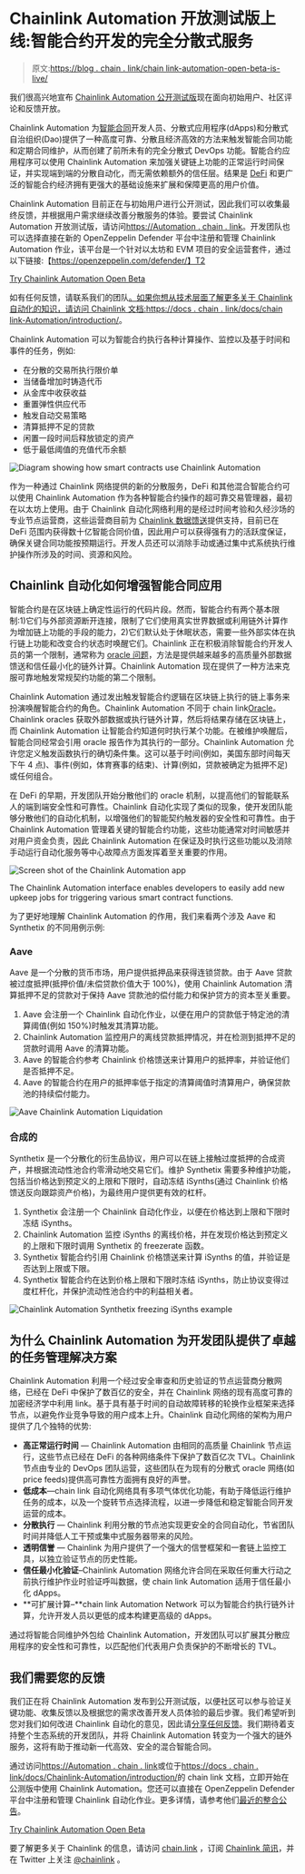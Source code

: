 # Chainlink Automation 开放测试版上线:智能合约开发的完全分散式服务

> 原文:[https://blog . chain . link/chain link-automation-open-beta-is-live/](https://blog.chain.link/chainlink-automation-open-beta-is-live/)

我们很高兴地宣布 [Chainlink Automation 公开测试版](https://automation.chain.link/)现在面向初始用户、社区评论和反馈开放。

Chainlink Automation 为[智能合同](https://chain.link/education/smart-contracts)开发人员、分散式应用程序(dApps)和分散式自治组织(Dao)提供了一种高度可靠、分散且经济高效的方法来触发智能合同功能和定期合同维护，从而创建了前所未有的完全分散式 DevOps 功能。智能合约应用程序可以使用 Chainlink Automation 来加强关键链上功能的正常运行时间保证，并实现端到端的分散自动化，而无需依赖额外的信任层。结果是 [DeFi](https://chain.link/education/defi) 和更广泛的智能合约经济拥有更强大的基础设施来扩展和保障更高的用户价值。

Chainlink Automation 目前正在与初始用户进行公开测试，因此我们可以收集最终反馈，并根据用户需求继续改善分散服务的体验。要尝试 Chainlink Automation 开放测试版，请访问[https://Automation . chain . link](https://automation.chain.link/)。开发团队也可以选择直接在新的 OpenZeppelin Defender 平台中注册和管理 Chainlink Automation 作业，该平台是一个针对以太坊和 EVM 项目的安全运营套件，通过以下链接:【https://openzeppelin.com/defender/】T2

[Try Chainlink Automation Open Beta](https://automation.chain.link/)

如有任何反馈，请联系我们的团队[。如果你想从技术层面了解更多关于 Chainlink 自动化的知识，请访问 Chainlink 文档:](https://chainlinkcommunity.typeform.com/to/OYQO67EF?page=announcement)[https://docs . chain . link/docs/chain link-Automation/introduction/](https://docs.chain.link/docs/chainlink-automation/introduction/)。

Chainlink Automation 可以为智能合约执行各种计算操作、监控以及基于时间和事件的任务，例如:

*   在分散的交易所执行限价单
*   当储备增加时铸造代币
*   从金库中收获收益
*   重置弹性供应代币
*   触发自动交易策略
*   清算抵押不足的贷款
*   闲置一段时间后释放锁定的资产
*   低于最低阈值的充值代币余额

![Diagram showing how smart contracts use Chainlink Automation](../Images/b9a35f7767f92f42e0bc83f74fbd3ebd.png)

作为一种通过 Chainlink 网络提供的新的分散服务，DeFi 和其他混合智能合约可以使用 Chainlink Automation 作为各种智能合约操作的超可靠交易管理器，最初在以太坊上使用。由于 Chainlink 自动化网络利用的是经过时间考验和久经沙场的专业节点运营商，这些运营商目前为 [Chainlink 数据馈送](https://data.chain.link/)提供支持，目前已在 DeFi 范围内获得数十亿智能合同价值，因此用户可以获得强有力的活跃度保证，确保关键合同功能按预期运行。开发人员还可以消除手动或通过集中式系统执行维护操作所涉及的时间、资源和风险。

## Chainlink 自动化如何增强智能合同应用

智能合约是在区块链上确定性运行的代码片段。然而，智能合约有两个基本限制:1)它们与外部资源断开连接，限制了它们使用真实世界数据或利用链外计算作为增加链上功能的手段的能力，2)它们默认处于休眠状态，需要一些外部实体在执行链上功能和改变合约状态时唤醒它们。Chainlink 正在积极消除智能合约开发人员的第一个限制，通常称为 [oracle 问题](https://blog.chain.link/what-is-the-blockchain-oracle-problem/)，方法是提供越来越多的高质量外部数据馈送和信任最小化的链外计算。Chainlink Automation 现在提供了一种方法来克服可靠地触发常规契约功能的第二个限制。

Chainlink Automation 通过发出触发智能合约逻辑在区块链上执行的链上事务来扮演唤醒智能合约的角色。Chainlink Automation 不同于 chain link[Oracle](https://chain.link/education/blockchain-oracles)。Chainlink oracles 获取外部数据或执行链外计算，然后将结果存储在区块链上，而 Chainlink Automation 让智能合约知道何时执行某个功能。在被维护唤醒后，智能合同经常会引用 oracle 报告作为其执行的一部分。Chainlink Automation 允许您定义触发函数执行的确切条件集。这可以基于时间(例如，美国东部时间每天下午 4 点)、事件(例如，体育赛事的结束)、计算(例如，贷款被确定为抵押不足)或任何组合。

在 DeFi 的早期，开发团队开始分散他们的 oracle 机制，以提高他们的智能联系人的端到端安全性和可靠性。Chainlink 自动化实现了类似的现象，使开发团队能够分散他们的自动化机制，以增强他们的智能契约触发器的安全性和可靠性。由于 Chainlink Automation 管理着关键的智能合约功能，这些功能通常对时间敏感并对用户资金负责，因此 Chainlink Automation 在保证及时执行这些功能以及消除手动运行自动化服务等中心故障点方面发挥着至关重要的作用。

![Screen shot of the Chainlink Automation app](../Images/678eae5a9b77c766f77efc32f24e79bc.png)

<figcaption id="caption-attachment-4630" class="wp-caption-text">The Chainlink Automation interface enables developers to easily add new upkeep jobs for triggering various smart contract functions.</figcaption>



为了更好地理解 Chainlink Automation 的作用，我们来看两个涉及 Aave 和 Synthetix 的不同用例示例:

### Aave

Aave 是一个分散的货币市场，用户提供抵押品来获得连锁贷款。由于 Aave 贷款被过度抵押(抵押价值/未偿贷款价值大于 100%)，使用 Chainlink Automation 清算抵押不足的贷款对于保持 Aave 贷款池的偿付能力和保护贷方的资本至关重要。

1.  Aave 会注册一个 Chainlink 自动化作业，以便在用户的贷款低于特定池的清算阈值(例如 150%)时触发其清算功能。
2.  Chainlink Automation 监控用户的离线贷款抵押情况，并在检测到抵押不足的贷款时调用 Aave 的清算功能。
3.  Aave 的智能合约参考 Chainlink 价格馈送来计算用户的抵押率，并验证他们是否抵押不足。
4.  Aave 的智能合约在用户的抵押率低于指定的清算阈值时清算用户，确保贷款池的持续偿付能力。

![Aave Chainlink Automation Liquidation](../Images/32618128fd5f1fcc4e3a15bb8d33a892.png)

### 合成的

Synthetix 是一个分散化的衍生品协议，用户可以在链上接触过度抵押的合成资产，并根据流动性池合约零滑动地交易它们。维护 Synthetix 需要多种维护功能，包括当价格达到预定义的上限和下限时，自动冻结 iSynths(通过 Chainlink 价格馈送反向跟踪资产价格)，为最终用户提供更有效的杠杆。

1.  Synthetix 会注册一个 Chainlink 自动化作业，以便在价格达到上限和下限时冻结 iSynths。
2.  Chainlink Automation 监控 iSynths 的离线价格，并在发现价格达到预定义的上限和下限时调用 Synthetix 的 freezerate 函数。
3.  Synthetix 智能合约引用 Chainlink 价格馈送来计算 iSynths 的值，并验证是否达到上限或下限。
4.  Synthetix 智能合约在达到价格上限和下限时冻结 iSynths，防止协议变得过度杠杆化，并保护流动性池合约中的利益相关者。

![Chainlink Automation Synthetix freezing iSynths example](../Images/0326ab2bdeae86ef68cb900cc4c80ef3.png)

## 为什么 Chainlink Automation 为开发团队提供了卓越的任务管理解决方案

Chainlink Automation 利用一个经过安全审查和历史验证的节点运营商分散网络，已经在 DeFi 中保护了数百亿的安全，并在 Chainlink 网络的现有高度可靠的加密经济学中利用 link。基于具有基于时间的自动故障转移的轮换作业框架来选择节点，以避免作业竞争导致的用户成本上升。Chainlink 自动化网络的架构为用户提供了几个独特的优势:

*   **高正常运行时间** — Chainlink Automation 由相同的高质量 Chainlink 节点运行，这些节点已经在 DeFi 的各种网络条件下保护了数百亿次 TVL。Chainlink 节点由专业的 DevOps 团队运营，这些团队在为现有的分散式 oracle 网络(如 price feeds)提供高可靠性方面拥有良好的声誉。
*   **低成本**—chain link 自动化网络具有多项气体优化功能，有助于降低运行维护任务的成本，以及一个旋转节点选择流程，以进一步降低和稳定智能合同开发运营的成本。
*   **分散执行** — Chainlink 利用分散的节点池实现更安全的合同自动化，节省团队时间并降低人工干预或集中式服务器带来的风险。
*   **透明信誉** — Chainlink 为用户提供了一个强大的信誉框架和一套链上监控工具，以独立验证节点的历史性能。
*   **信任最小化验证**–Chainlink Automation 网络允许合同在采取任何重大行动之前执行维护作业时验证呼叫数据，使 chain link Automation 适用于信任最小化 dApps。
*   **可扩展计算–**chain link Automation Network 可以为智能合约执行链外计算，允许开发人员以更低的成本构建更高级的 dApps。

通过将智能合同维护外包给 Chainlink Automation，开发团队可以扩展其分散应用程序的安全性和可靠性，以匹配他们代表用户负责保护的不断增长的 TVL。

## 我们需要您的反馈

我们正在将 Chainlink Automation 发布到公开测试版，以便社区可以参与验证关键功能、收集反馈以及根据您的需求改善开发人员体验的最后步骤。我们希望听到您对我们如何改进 Chainlink 自动化的意见，因此请[分享任何反馈](https://discordapp.com/invite/aSK4zew)。我们期待着支持整个生态系统的开发团队，并将 Chainlink Automation 转变为一个强大的链外服务，这将有助于推动新一代高效、安全的混合智能合同。

通过访问[https://Automation . chain . link](https://automation.chain.link/)或位于[https://docs . chain . link/docs/Chainlink-Automation/introduction/](https://docs.chain.link/docs/chainlink-automation/introduction/)的 chain link 文档，立即开始在公测版中使用 Chainlink Automation。您还可以直接在 OpenZeppelin Defender 平台中注册和管理 Chainlink 自动化作业。更多详情，请参考他们[最近的整合公告](https://blog.openzeppelin.com/developers-can-now-register-and-manage-chainlink-keeper-jobs-with-openzeppelin-defender/)。

[Try Chainlink Automation Open Beta](https://automation.chain.link/)

要了解更多关于 Chainlink 的信息，请访问 [chain.link](https://chain.link/) ，订阅 [Chainlink 简讯](https://chn.lk/newsletter)，并在 Twitter 上关注 [@chainlink](http://www.twitter.com/chainlink) 。